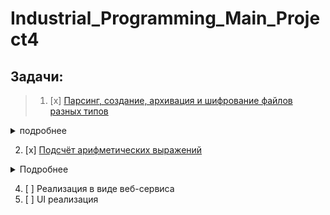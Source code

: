 # Industrial_Programming_Main_Project4
## Задачи:
>1. [x] [Парсинг, создание, архивация и шифрование файлов разных типов](https://github.com/Davidoose/Industrial_Programming_Main_Project/tree/master/src/main/java/org/example/fileProcessing)
<details>
    <summary>подробнее</summary>
    
   #### Парсинг и создание
   * [x] [.json](https://github.com/Davidoose/Industrial_Programming_Main_Project/blob/master/src/main/java/org/example/fileProcessing/JSONparser.java)
   * [x] [.xml](https://github.com/Davidoose/Industrial_Programming_Main_Project/blob/master/src/main/java/org/example/fileProcessing/XMLparser.java)
   * [x] [.txt](https://github.com/Davidoose/Industrial_Programming_Main_Project/blob/master/src/main/java/org/example/fileProcessing/TXTparser.java)
   #### Архивация
   * [x] [.zip](https://github.com/Davidoose/Industrial_Programming_Main_Project/blob/master/src/main/java/org/example/fileProcessing/JSONparser.java)
   #### Шифрование
   * [x] DES/ECB/PKCS5Padding
  </details>
  
  2. [x] [Подсчёт арифметических выражений](https://github.com/Davidoose/Industrial_Programming_Main_Project/blob/master/src/main/java/org/example/expProcessing/ProccesExp.java)
 
 <details>
    <summary>Подробнее</summary>
    
   #### Парсинг выражений
   * [x] [Самостоятельно](https://github.com/Davidoose/Industrial_Programming_Main_Project/blob/master/src/main/java/org/example/expProcessing/ProccesExp.java)
   * [x] [<Библиотека "exp4j"](https://github.com/Davidoose/Industrial_Programming_Main_Project/blob/master/src/main/java/org/example/expProcessing/ProccesExpByLib.java)
  </details>
  
4. [ ] Реализация в виде веб-сервиса
5. [ ] UI реализация

